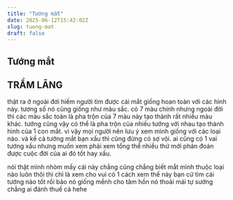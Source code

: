 ```yaml
---
title: "Tướng mắt"
date: 2025-06-12T15:42:02Z
slug: tuong-mat
draft: false
---
```


## Tướng mắt

## TRẦM LÃNG

thật ra ở ngoài đơi hiếm người tìm được cái mắt giống hoan toàn với các hình này. tương số nó cũng giống như màu sắc. có 7 màu chính nhưng ngoài đời thì các màu sắc toàn là pha trộn của 7 màu này tạo thành rất nhiều màu khác. tướng cũng vậy có thể là pha trộn của nhiều tướng với nhau tạo thành hình của 1 con mắt. vi vậy mọi người nên lưu ý xem mình giống với các loại nào. và kể cả tướng mắt bạn xấu thì cũng đừng có sợ vội. ai cũng có 1 vai tướng xấu nhưng muốn xem phải xem tổng thể nhiều thứ mới phán đoán được cuộc đời của ai đó tốt hay xấu.
 
 
 
 
 nói thật mình nhòm mấy cái này chẳng cũng chẳng biết mắt mình thuộc loại nào luôn thôi thì chỉ là xem cho vui có 1 cách xem thế này bạn cứ tìm cái tướng nào tốt rồi bảo nó giống mềnh cho tâm hồn nó thoải mái tự sướng chẳng ai đánh thuế cả hehe